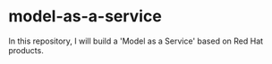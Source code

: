# model-as-a-service
In this repository, I will build a 'Model as a Service' based on Red Hat products. 

